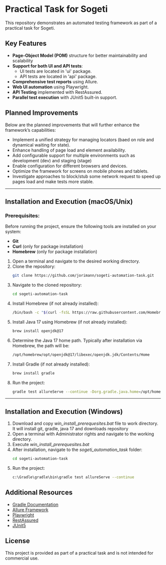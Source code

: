 # Practical Task for Sogeti

This repository demonstrates an automated testing framework as part of a practical task for Sogeti.

## Key Features
- **Page-Object Model (POM)** structure for better maintainability and scalability
- **Support for both UI and API tests**:
   - UI tests are located in 'ui' package.
   - API tests are located in 'api' package.
- **Comprehensive test reports** using Allure.
- **Web UI automation** using Playwright.
- **API Testing** implemented with RestAssured.
- **Parallel test execution** with JUnit5 built-in support.

## Planned Improvements
Below are the planned improvements that will further enhance the framework’s capabilities:
- Implement a unified strategy for managing locators (baed on role and dynamical waiting for state).
- Enhance handling of page load and element availability.
- Add configurable support for multiple environments such as development (dev) and staging (stage)
- Enable configuration for different browsers and devices.
- Optimize the framework for screens on mobile phones and tablets.
- Investigate approaches to block/stub some network request to speed up pages load and make tests more stable.

---

## Installation and Execution (macOS/Unix)

### Prerequisites:
Before running the project, ensure the following tools are installed on your system:
- **Git**
- **Curl** (only for package installation)
- **Homebrew** (only for package installation)
1. Open a terminal and navigate to the desired working directory.
2. Clone the repository:
   ```bash
   git clone https://github.com/jorimann/sogeti-automation-task.git
3. Navigate to the cloned repository:
   ```bash
   cd sogeti-automation-task
4. Install Homebrew (if not already installed):
   ```bash
   /bin/bash -c "$(curl -fsSL https://raw.githubusercontent.com/Homebrew/install/HEAD/install.sh)"
5. Install Java 17 using Homebrew (if not already installed):
   ```bash
   brew install openjdk@17
6. Determine the Java 17 home path. Typically after installation via Homebrew, the path will be:
   ```bash
   /opt/homebrew/opt/openjdk@17/libexec/openjdk.jdk/Contents/Home
7. Install Gradle (if not already installed):
   ```bash
   brew install gradle
8. Run the project:
   ```bash
   gradle test allureServe --continue -Dorg.gradle.java.home=/opt/homebrew/opt/openjdk@17/libexec/openjdk.jdk/Contents/Home

---

## Installation and Execution (Windows)
1. Download and copy _win_install_prerequesites.bat_ file to work directory. It will install git, gradle, java 17 and downloads repository
2. Open a terminal with Administrator rights and navigate to the working directory.
3. Execute _win_install_prerequesites.bat_
4. After installation, navigate to the _sogeti_automation_task_ folder:
   ```bash
   cd sogeti-automation-task
5. Run the project:
   ```bash
   c:\Gradle\gradle\bin\gradle test allureServe --continue
   
## Additional Resources
* [Gradle Documentation](https://gradle.org/docs)
* [Allure Framework](https://docs.qameta.io/allure/)
* [Playwright](https://playwright.dev/)
* [RestAssured](https://rest-assured.io/)
* [JUnit5](https://junit.org/junit5/)

## License
This project is provided as part of a practical task and is not intended for commercial use.